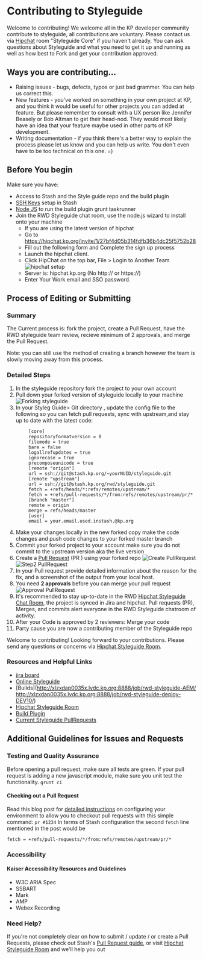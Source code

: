 # Contributing to Styleguide

Welcome to contributing! We welcome all in the KP developer community contribute to styleguide, all contributions are voluntary. Please contact us via [Hipchat](https://hipchat.kp.org/chat/room/19) room "Styleguide Core" if you haven't already. You can ask questions about Styleguide and what you need to get it up and running as well as how best to Fork and get your contribution approved.

## Ways you are contributing...
- Raising issues - bugs, defects, typos or just bad grammer. You can help us correct this.
- New features - you've worked on something in your own project at KP, and you think it would be useful for other projects you can added at feature. But please remember to consult with a UX person like Jennifer Beasely or Bob Altman to get their head-nod. They would most likely have an idea that your feature maybe used in other parts of KP development.
- Writing documentation - if you think there's a better way to explain the process please let us know and you can help us write. You don't even have to be too technical on this one. =)

## Before You begin
Make sure you have:

* Access to Stash and the Style guide repo and the build plugin
* [SSH Keys](https://stash.kp.org/plugins/servlet/ssh/account/keys) setup in Stash
* [Node JS](https://nodejs.org/en/blog/release/v0.10.42/) to run the build plugin grunt taskrunner 
* Join the RWD Styleguide chat room, use the node.js wizard to install onto your machine
	* If you ​are using the latest version of hipchat
	* Go to https://hipchat.kp.org/invite/1/27bf4d05b314fdfb36b4dc25f5752b28
	* Fill out the following form and Complete the sign up process
	* Launch the hipchat client.
	* Click HipChat on the top bar, File > Login to Another Team 
	![hipchat setup](https://sites.sp.kp.org/teams/dsg/creative/fed/SiteAssets/SitePages/Contributing%20to%20Styleguide/Screen%20Shot%202016-02-19%20at%2011.46.png)
	* Server is: hipchat.kp.org (No http:// or https://)​​
	* Enter Your Work email and SSO password.


## Process of Editing or Submitting

### Summary
The Current process is: fork the project, create a Pull Request, have the RWD styleguide team review, recieve minimum of 2 approvals, and merge the Pull Request.

Note: you can still use the method of creating a branch however the team is slowly moving away from this process.

### Detailed Steps
1. In the styleguide repository fork the project to your own account
2. Pull down your forked version of styleguide locally to your machine
![Forking styleguide](https://sites.sp.kp.org/teams/dsg/creative/fed/SiteAssets/SitePages/Contributing%20to%20Styleguide/Screen%20Shot%202016-02-19%20at%2012.12.46.png)
3. In your Styleg Guide> Git  directory , update the config file to the following so you can fetch pull requests, sync with upstream,and stay up to date with the latest code:
```
		[core]
		repositoryformatversion = 0
		filemode = true
		bare = false
		logallrefupdates = true
		ignorecase = true
		precomposeunicode = true
		[remote "origin"]
		url = ssh://git@stash.kp.org/~yourNUID/styleguide.git
		[remote "upstream"]
		url = ssh://git@stash.kp.org/rwd/styleguide.git
		fetch = +refs/heads/*:refs/remotes/upstream/*
		fetch = +refs/pull-requests/*/from:refs/remotes/upstream/pr/*
		[branch "master"]
		remote = origin
		merge = refs/heads/master
		[user]
		email = your.email.used.instash.@kp.org
```

4. Make your changes locally in the new forked copy make the code changes and push code changes to your forked master branch
5. Commit your forked project to your account make sure you do not commit to the upstream version aka the live version
6. Create a [Pull Request](https://www.atlassian.com/git/tutorials/making-a-pull-request/) (PR ) using your forked repo
![Create PullRequest](https://sites.sp.kp.org/teams/dsg/creative/fed/SiteAssets/SitePages/Contributing%20to%20Styleguide/Screen%20Shot%202016-02-19%20at%2012.19.39%20PM.png)
![Step2 PullRequest](https://sites.sp.kp.org/teams/dsg/creative/fed/SiteAssets/SitePages/Contributing%20to%20Styleguide/Screen%20Shot%202016-02-19%20at%2012.21.38%20PM.png)
7. In your Pull request provide detailed information about the reason for the fix, and a screenshot of the output from your local host.
7. You need <strong> 2 approvals</strong> before you can merge your pull request 
![Approval PullRequest](https://sites.sp.kp.org/teams/dsg/creative/fed/SiteAssets/SitePages/Contributing%20to%20Styleguide/Screen%20Shot%202016-03-16%20at%202.40.55%20PM.png)
8. It's recommended to stay up-to-date in the RWD [Hipchat Styleguide Chat Room](https://hipchat.kp.org/chat/room/19), the project is synced in Jira and hipchat.  Pull requests (PR), Merges, and commits alert everyone in the RWD Styleguide ​chatroom of activity.
9. After your Code is approved by 2 reviewers: Merge your code
10. Party cause you are now a contributing member of the Styleguide repo

Welcome to contributing! Looking forward to your contributions. Please send any questions or concerns via [Hipchat Styleguide Room](https://hipchat.kp.org/chat/room/19).


### Resources and Helpful Links
* [jira board](https://jira.kp.org/browse/STYLE)
* [Online Styleguide](http://dev10.kaiserpermanente.org/styleguide)
* [Builds](http://xlzxdap0035x.lvdc.kp.org:8888/job/rwd-styleguide-AEM/
http://xlzxdap0035x.lvdc.kp.org:8888/job/rwd-styleguide-deploy-DEV10/)
* [Hipchat Styleguide Room](https://hipchat.kp.org/chat/room/19)
* [Build Plugin](https://stash.kp.org/projects/RWD/repos/build-plugin/browse)
* [Current Styleguide PullRequests](https://stash.kp.org/projects/RWD/repos/styleguide/pull-requests)


## Additional Guidelines for Issues and Requests

### Testing and Quality Assurance

Before opening a pull request, make sure all tests are green.
If your pull request is adding a new javascript module, make sure you unit test the functionality.
``` grunt ci ```

#### Checking out a Pull Request

Read this blog post for [detailed instructions](http://dev.ghost.org/easy-git-pr-test/) on configuring your environment to allow you to checkout pull requests with this simple command: `pr #1234`
In terms of Stash configuration the second ```fetch``` line mentioned in the post would be 
```
fetch = +refs/pull-requests/*/from:refs/remotes/upstream/pr/*
```

### Accessibility

#### Kaiser Accessibility Resources and Guidelines
* W3C ARIA Spec
* SSBART
* Mark
* AMP
* Webex Recording

### Need Help?

If you're not completely clear on how to submit / update / or create a  Pull Requests, please check out Stash's [Pull Request guide](https://confluence.atlassian.com/display/STASHSOURCE/Using+pull+requests+in+Stash), or visit [Hipchat Styleguide Room](https://hipchat.kp.org/chat/room/19) and we'll help you out
